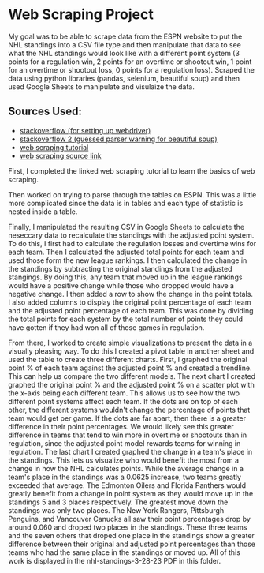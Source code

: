 <h1>Web Scraping Project</h1>

<p>My goal was to be able to scrape data from the ESPN website to put the NHL standings into a CSV file type and then manipulate that data to see what the NHL standings would look like with a different point system (3 points for a regulation win, 2 points for an overtime or shootout win, 1 point for an overtime or shootout loss, 0 points for a regulation loss). Scraped the data using python libraries (pandas, selenium, beautiful soup) and then used Google Sheets to manipulate and visulaize the data.</p> 

<h2>Sources Used:</h2>
    <ul>
        <li><a href="https://stackoverflow.com/questions/64717302/deprecationwarning-executable-path-has-been-deprecated-selenium-python">stackoverflow (for setting up webdriver)</a></li>
        <li><a href="https://stackoverflow.com/questions/33511544/how-to-get-rid-of-beautifulsoup-user-warning">stackoverflow 2 (guessed parser warning for beautiful soup)</a></li>
        <li><a href="https://www.edureka.co/blog/web-scraping-with-python/#steps">web scraping tutorial</a></li>
        <li><a href="https://www.flipkart.com/laptops-store?otracker=nmenu_sub_Electronics_0_Laptops">web scraping source link</a></li>
    </ul>

<p>First, I completed the linked web scraping tutorial to learn the basics of web scraping.</p>
<p>Then worked on trying to parse through the tables on ESPN. This was a little more complicated since the data is in tables and each type of statistic is nested inside a table.</p> 
<p>Finally, I manipulated the resulting CSV in Google Sheets to calculate the neseccary data to recalculate the standings with the adjusted point system. To do this, I first had to calculate the regulation losses and overtime wins for each team. Then I calculated the adjusted total points for each team and used those form the new league rankings. I then calculated the change in the standings by subtracting the original standings from the adjusted stangings. By doing this, any team that moved up in the league rankings would have a positive change while those who dropped would have a negative change. I then added a row to show the change in the point totals. I also added columns to display the original point percentage of each team and the adjusted point percentage of each team. This was done by dividing the total points for each system by the total number of points they could have gotten if they had won all of those games in regulation.</p>
<p>From there, I worked to create simple visualizations to present the data in a visually pleasing way. To do this I created a pivot table in another sheet and used the table to create three different charts. First, I graphed the original point % of each team against the adjusted point % and created a trendline. This can help us compare the two different models. The next chart I created graphed the original point % and the adjusted point % on a scatter plot with the x-axis being each different team. This allows us to see how the two different point systems affect each team. If the dots are on top of each other, the different systems wouldn't change the percentage of points that team would get per game. If the dots are far apart, then there is a greater difference in their point percentages. We would likely see this greater difference in teams that tend to win more in overtime or shootouts than in regulation, since the adjusted point model rewards teams for winning in regulation. The last chart I created graphed the change in a team's place in the standings. This lets us visualize who would benefit the most from a change in how the NHL calculates points. While the average change in a team's place in the standings was a 0.0625 increase, two teams greatly exceeded that average. The Edmonton Oilers and Florida Panthers would greatly benefit from a change in point system as they would move up in the standings 5 and 3 places respectively. The greatest move down the standings was only two places. The New York Rangers, Pittsburgh Penguins, and Vancouver Canucks all saw their point percentages drop by around 0.060 and droped two places in the standings. These three teams and the seven others that droped one place in the standings show a greater difference between their original and adjusted point percentages than those teams who had the same place in the standings or moved up. All of this work is displayed in the nhl-standings-3-28-23 PDF in this folder.</p>
